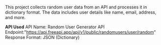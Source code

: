This project collects random user data from an API and processes it in dictionary format. The data includes user details like name, email, address, and more.


**API Used**
API Name: Random User Generator API
Endpoint:"https://api.freeapi.app/api/v1/public/randomusers/user/random"
Response Format: JSON (Dictionary)